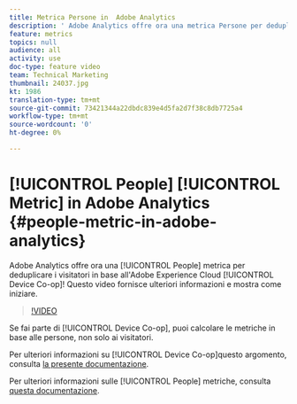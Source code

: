 ```yaml
---
title: Metrica Persone in  Adobe Analytics
description: ' Adobe Analytics offre ora una metrica Persone per deduplicare i visitatori in base ad Adobe Experience Cloud Device Co-op! Questo video fornisce ulteriori informazioni e mostra come iniziare.'
feature: metrics
topics: null
audience: all
activity: use
doc-type: feature video
team: Technical Marketing
thumbnail: 24037.jpg
kt: 1986
translation-type: tm+mt
source-git-commit: 73421344a22dbdc839e4d5fa2d7f38c8db7725a4
workflow-type: tm+mt
source-wordcount: '0'
ht-degree: 0%

---
```



# [!UICONTROL People] [!UICONTROL Metric] in  Adobe Analytics {#people-metric-in-adobe-analytics}

 Adobe Analytics offre ora una [!UICONTROL People] metrica per deduplicare i visitatori in base all&#39;Adobe Experience Cloud [!UICONTROL Device Co-op]! Questo video fornisce ulteriori informazioni e mostra come iniziare.

>[!VIDEO](https://video.tv.adobe.com/v/24037/?quality=12)

Se fai parte di [!UICONTROL Device Co-op], puoi calcolare le metriche in base alle persone, non solo ai visitatori.

Per ulteriori informazioni su [!UICONTROL Device Co-op]questo argomento, consulta [la presente documentazione](https://marketing.adobe.com/resources/help/it_IT/mcdc/).

Per ulteriori informazioni sulle [!UICONTROL People] metriche, consulta [questa documentazione](https://marketing.adobe.com/resources/help/it_IT/mcdc/mcdc-people.html).
